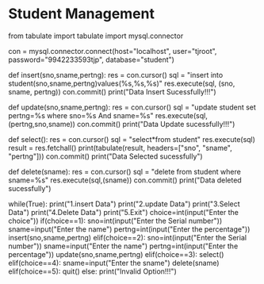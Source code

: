 # Student Management
from tabulate import tabulate
import mysql.connector

con = mysql.connector.connect(host="localhost", user="tjroot", password="9942233593tjp", database="student")


def insert(sno,sname,pertng):
    res = con.cursor()
    sql = "insert into student(sno,sname,pertng)values(%s,%s,%s)"
    res.execute(sql, (sno, sname, pertng))
    con.commit()
    print("Data Insert Sucessfully!!!")


def update(sno,sname,pertng):
    res = con.cursor()
    sql = "update student set pertng=%s where sno=%s And sname=%s"
    res.execute(sql,(pertng,sno,sname))
    con.commit()
    print("Data Update sucessfully!!!")


def select():
    res = con.cursor()
    sql = "select*from student"
    res.execute(sql)
    result = res.fetchall()
    print(tabulate(result, headers=["sno", "sname", "pertng"]))
    con.commit()
    print("Data Selected sucessfully")


def delete(sname):
    res = con.cursor()
    sql = "delete from student where sname=%s"
    res.execute(sql,(sname))
    con.commit()
    print("Data deleted sucessfully")

while(True):
    print("1.insert Data")
    print("2.update Data")
    print("3.Select Data")
    print("4.Delete Data")
    print("5.Exit")
    choice=int(input("Enter the choice"))
    if(choice==1):
      sno=int(input("Enter the Serial number"))
      sname=input("Enter the name")
      pertng=int(input("Enter the percentage"))
      insert(sno,sname,pertng)
    elif(choice==2):
       sno=int(input("Enter the Serial number"))
       sname=input("Enter the name")
       pertng=int(input("Enter the percentage"))
       update(sno,sname,pertng)
    elif(choice==3): 
         select()
    elif(choice==4):
        sname=input("Enter the sname")
        delete(sname)
    elif(choice==5):
        quit()
    else:
       print("Invalid Option!!!")
